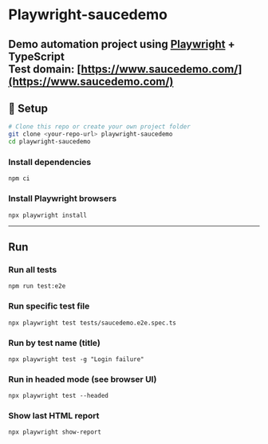 # Playwright-saucedemo

Demo automation project using [Playwright](https://playwright.dev/) + TypeScript  
Test domain: [https://www.saucedemo.com/](https://www.saucedemo.com/)  
---

## 🚀 Setup

```bash
# Clone this repo or create your own project folder
git clone <your-repo-url> playwright-saucedemo
cd playwright-saucedemo
```

### Install dependencies
`npm ci`

### Install Playwright browsers
`npx playwright install`

---

## Run
### Run all tests
`npm run test:e2e`

### Run specific test file
`npx playwright test tests/saucedemo.e2e.spec.ts`

### Run by test name (title)
`npx playwright test -g "Login failure"`

### Run in headed mode (see browser UI)
`npx playwright test --headed`

### Show last HTML report
`npx playwright show-report`
